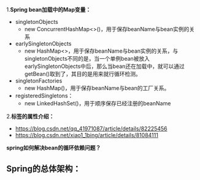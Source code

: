 1.**Spring bean加载中的Map变量：**
- singletonObjects
    - new ConcurrentHashMap<>()，用于保存beanName与bean实例的关系
- earlySingletonObjects
    - new HashMap<>，用于保存beanName与bean实例的关系，与singletonObjects不同的是，当一个单例bean被放入earlySingletonObjects中后，那么当bean还在加载中，就可以通过getBean()取到了，其目的是用来就行循环检测。
- singletonFactories
    - new HashMap()，用于保存beanName与bean的工厂关系。
- registeredSingletons：
    - new LinkedHashSet<String>()，用于顺序保存已经注册的beanName

2.**</bean>标签的属性介绍：**
- https://blog.csdn.net/qq_41971087/article/details/82225456
- https://blog.csdn.net/xiao1_1bing/article/details/81084111


**spring如何解决bean的循环依赖问题？**

**Spring的总体架构**：  
- 
